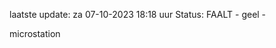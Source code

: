 laatste update: 
za 07-10-2023 18:18   uur 
Status: FAALT - geel - 
<div class="service Y">microstation</div>